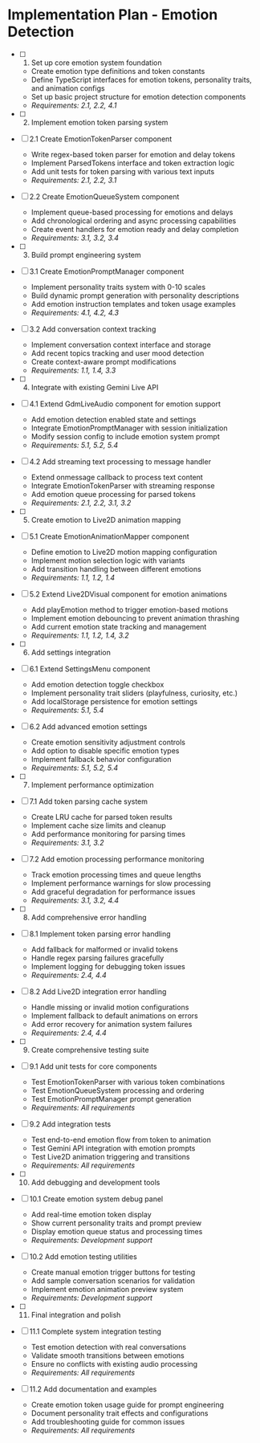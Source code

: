 # Implementation Plan - Emotion Detection

- [ ] 1. Set up core emotion system foundation
  - Create emotion type definitions and token constants
  - Define TypeScript interfaces for emotion tokens, personality traits, and animation configs
  - Set up basic project structure for emotion detection components
  - _Requirements: 2.1, 2.2, 4.1_

- [ ] 2. Implement emotion token parsing system
- [ ] 2.1 Create EmotionTokenParser component
  - Write regex-based token parser for emotion and delay tokens
  - Implement ParsedTokens interface and token extraction logic
  - Add unit tests for token parsing with various text inputs
  - _Requirements: 2.1, 2.2, 3.1_

- [ ] 2.2 Create EmotionQueueSystem component
  - Implement queue-based processing for emotions and delays
  - Add chronological ordering and async processing capabilities
  - Create event handlers for emotion ready and delay completion
  - _Requirements: 3.1, 3.2, 3.4_

- [ ] 3. Build prompt engineering system
- [ ] 3.1 Create EmotionPromptManager component
  - Implement personality traits system with 0-10 scales
  - Build dynamic prompt generation with personality descriptions
  - Add emotion instruction templates and token usage examples
  - _Requirements: 4.1, 4.2, 4.3_

- [ ] 3.2 Add conversation context tracking
  - Implement conversation context interface and storage
  - Add recent topics tracking and user mood detection
  - Create context-aware prompt modifications
  - _Requirements: 1.1, 1.4, 3.3_

- [ ] 4. Integrate with existing Gemini Live API
- [ ] 4.1 Extend GdmLiveAudio component for emotion support
  - Add emotion detection enabled state and settings
  - Integrate EmotionPromptManager with session initialization
  - Modify session config to include emotion system prompt
  - _Requirements: 5.1, 5.2, 5.4_

- [ ] 4.2 Add streaming text processing to message handler
  - Extend onmessage callback to process text content
  - Integrate EmotionTokenParser with streaming response
  - Add emotion queue processing for parsed tokens
  - _Requirements: 2.1, 2.2, 3.1, 3.2_

- [ ] 5. Create emotion to Live2D animation mapping
- [ ] 5.1 Create EmotionAnimationMapper component
  - Define emotion to Live2D motion mapping configuration
  - Implement motion selection logic with variants
  - Add transition handling between different emotions
  - _Requirements: 1.1, 1.2, 1.4_

- [ ] 5.2 Extend Live2DVisual component for emotion animations
  - Add playEmotion method to trigger emotion-based motions
  - Implement emotion debouncing to prevent animation thrashing
  - Add current emotion state tracking and management
  - _Requirements: 1.1, 1.2, 1.4, 3.2_

- [ ] 6. Add settings integration
- [ ] 6.1 Extend SettingsMenu component
  - Add emotion detection toggle checkbox
  - Implement personality trait sliders (playfulness, curiosity, etc.)
  - Add localStorage persistence for emotion settings
  - _Requirements: 5.1, 5.4_

- [ ] 6.2 Add advanced emotion settings
  - Create emotion sensitivity adjustment controls
  - Add option to disable specific emotion types
  - Implement fallback behavior configuration
  - _Requirements: 5.1, 5.2, 5.4_

- [ ] 7. Implement performance optimization
- [ ] 7.1 Add token parsing cache system
  - Create LRU cache for parsed token results
  - Implement cache size limits and cleanup
  - Add performance monitoring for parsing times
  - _Requirements: 3.1, 3.2_

- [ ] 7.2 Add emotion processing performance monitoring
  - Track emotion processing times and queue lengths
  - Implement performance warnings for slow processing
  - Add graceful degradation for performance issues
  - _Requirements: 3.1, 3.2, 4.4_

- [ ] 8. Add comprehensive error handling
- [ ] 8.1 Implement token parsing error handling
  - Add fallback for malformed or invalid tokens
  - Handle regex parsing failures gracefully
  - Implement logging for debugging token issues
  - _Requirements: 2.4, 4.4_

- [ ] 8.2 Add Live2D integration error handling
  - Handle missing or invalid motion configurations
  - Implement fallback to default animations on errors
  - Add error recovery for animation system failures
  - _Requirements: 2.4, 4.4_

- [ ] 9. Create comprehensive testing suite
- [ ] 9.1 Add unit tests for core components
  - Test EmotionTokenParser with various token combinations
  - Test EmotionQueueSystem processing and ordering
  - Test EmotionPromptManager prompt generation
  - _Requirements: All requirements_

- [ ] 9.2 Add integration tests
  - Test end-to-end emotion flow from token to animation
  - Test Gemini API integration with emotion prompts
  - Test Live2D animation triggering and transitions
  - _Requirements: All requirements_

- [ ] 10. Add debugging and development tools
- [ ] 10.1 Create emotion system debug panel
  - Add real-time emotion token display
  - Show current personality traits and prompt preview
  - Display emotion queue status and processing times
  - _Requirements: Development support_

- [ ] 10.2 Add emotion testing utilities
  - Create manual emotion trigger buttons for testing
  - Add sample conversation scenarios for validation
  - Implement emotion animation preview system
  - _Requirements: Development support_

- [ ] 11. Final integration and polish
- [ ] 11.1 Complete system integration testing
  - Test emotion detection with real conversations
  - Validate smooth transitions between emotions
  - Ensure no conflicts with existing audio processing
  - _Requirements: All requirements_

- [ ] 11.2 Add documentation and examples
  - Create emotion token usage guide for prompt engineering
  - Document personality trait effects and configurations
  - Add troubleshooting guide for common issues
  - _Requirements: All requirements_